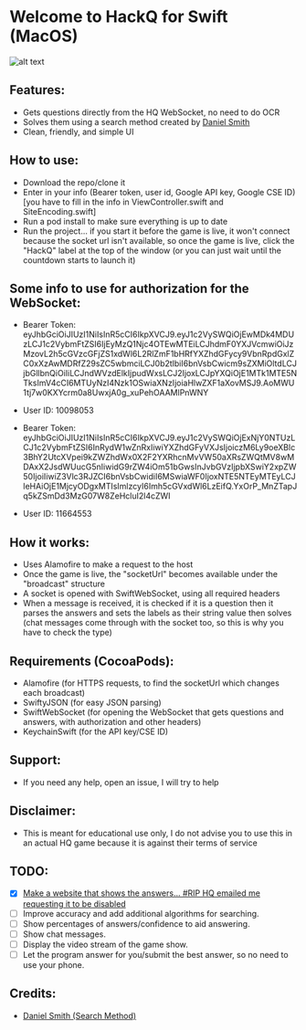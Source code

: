 # Welcome to HackQ for Swift (MacOS)

![alt text](https://i.imgur.com/mwgmCpC.png)

## Features:
- Gets questions directly from the HQ WebSocket, no need to do OCR
- Solves them using a search method created by [Daniel Smith](https://github.com/DanielSmith1239/)
- Clean, friendly, and simple UI

## How to use:
- Download the repo/clone it
- Enter in your info (Bearer token, user id, Google API key, Google CSE ID) [you have to fill in the info in ViewController.swift and SiteEncoding.swift]
- Run a pod install to make sure everything is up to date
- Run the project... if you start it before the game is live, it won't connect because the socket url isn't available, so once the game is live, click the "HackQ" label at the top of the window (or you can just wait until the countdown starts to launch it)

## Some info to use for authorization for the WebSocket:
- Bearer Token: eyJhbGciOiJIUzI1NiIsInR5cCI6IkpXVCJ9.eyJ1c2VySWQiOjEwMDk4MDUzLCJ1c2VybmFtZSI6IjEyMzQ1Njc4OTEwMTEiLCJhdmF0YXJVcmwiOiJzMzovL2h5cGVzcGFjZS1xdWl6L2RlZmF1bHRfYXZhdGFycy9VbnRpdGxlZC0xXzAwMDRfZ29sZC5wbmciLCJ0b2tlbiI6bnVsbCwicm9sZXMiOltdLCJjbGllbnQiOiIiLCJndWVzdElkIjpudWxsLCJ2IjoxLCJpYXQiOjE1MTk1MTE5NTksImV4cCI6MTUyNzI4Nzk1OSwiaXNzIjoiaHlwZXF1aXovMSJ9.AoMWU1tj7w0KXYcrm0a8UwxjA0g_xuPehOAAMlPnWNY
- User ID: 10098053

- Bearer Token: eyJhbGciOiJIUzI1NiIsInR5cCI6IkpXVCJ9.eyJ1c2VySWQiOjExNjY0NTUzLCJ1c2VybmFtZSI6InRydW1wZnRxIiwiYXZhdGFyVXJsIjoiczM6Ly9oeXBlc3BhY2UtcXVpei9kZWZhdWx0X2F2YXRhcnMvVW50aXRsZWQtMV8wMDAxX2JsdWUucG5nIiwidG9rZW4iOm51bGwsInJvbGVzIjpbXSwiY2xpZW50IjoiIiwiZ3Vlc3RJZCI6bnVsbCwidiI6MSwiaWF0IjoxNTE5NTEyMTEyLCJleHAiOjE1MjcyODgxMTIsImlzcyI6Imh5cGVxdWl6LzEifQ.YxOrP_MnZTapJq5kZSmDd3MzG07W8ZeHcluI2l4cZWI
- User ID: 11664553

## How it works:
- Uses Alamofire to make a request to the host
- Once the game is live, the "socketUrl" becomes available under the "broadcast" structure
- A socket is opened with SwiftWebSocket, using all required headers
- When a message is received, it is checked if it is a question then it parses the answers and sets the labels as their string value then solves (chat messages come through with the socket too, so this is why you have to check the type)

## Requirements (CocoaPods):
- Alamofire (for HTTPS requests, to find the socketUrl which changes each broadcast)
- SwiftyJSON (for easy JSON parsing)
- SwiftWebSocket (for opening the WebSocket that gets questions and answers, with authorization and other headers)
- KeychainSwift (for the API key/CSE ID)

## Support:
- If you need any help, open an issue, I will try to help

## Disclaimer:
- This is meant for educational use only, I do not advise you to use this in an actual HQ game because it is against their terms of service

## TODO:
- [x] [Make a website that shows the answers... #RIP HQ emailed me requesting it to be disabled](https://www.thehackq.com)
- [ ] Improve accuracy and add additional algorithms for searching.
- [ ] Show percentages of answers/confidence to aid answering.
- [ ] Show chat messages.
- [ ] Display the video stream of the game show.
- [ ] Let the program answer for you/submit the best answer, so no need to use your phone.

## Credits:
- [Daniel Smith (Search Method)](https://github.com/DanielSmith1239/)
